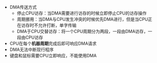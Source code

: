 - DMA传送方式
	- 停止CPU访存：当DMA需要进行访存的时候立即停止CPU的访存操作
	- 周期挪用：当DMA与CPU发生冲突的时候优先DMA进行，但是当CPU正在访存时不允许打断，单字传输
	- DMA于CPU交替访存：将一个CPU周期分为两段，一段由DMA访存，一段由CPU访存
- CPU在每个**机器周期**完成后即可响应DMA请求
- DMA无法中断现行程序
- 键盘和鼠标需要CPU立即响应，不能使用DMA